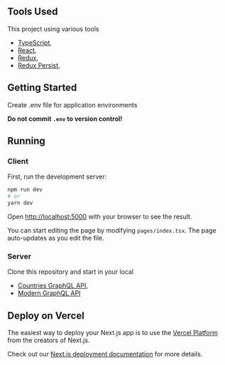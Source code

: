 ## Tools Used
This project using various tools
- [TypeScript](https://www.typescriptlang.org/docs/),
- [React](https://reactjs.org/docs/getting-started.html),
- [Redux](https://redux.js.org/),
- [Redux Persist](https://github.com/rt2zz/redux-persist),

## Getting Started
Create .env file for application environments

**Do not commit `.env` to version control!**

## Running
### Client

First, run the development server:

```bash
npm run dev
# or
yarn dev
```

Open [http://localhost:5000](http://localhost:5000) with your browser to see the result.

You can start editing the page by modifying `pages/index.tsx`. The page auto-updates as you edit the file.

### Server

Clone this repository and start in your local 
- [Countries GraphQL API](https://github.com/trevorblades/countries),
- [Modern GraphQL API](https://github.com/ian13456/modern-graphql-tutorial)

## Deploy on Vercel

The easiest way to deploy your Next.js app is to use the [Vercel Platform](https://vercel.com/import?utm_medium=default-template&filter=next.js&utm_source=create-next-app&utm_campaign=create-next-app-readme) from the creators of Next.js.

Check out our [Next.js deployment documentation](https://nextjs.org/docs/deployment) for more details.
